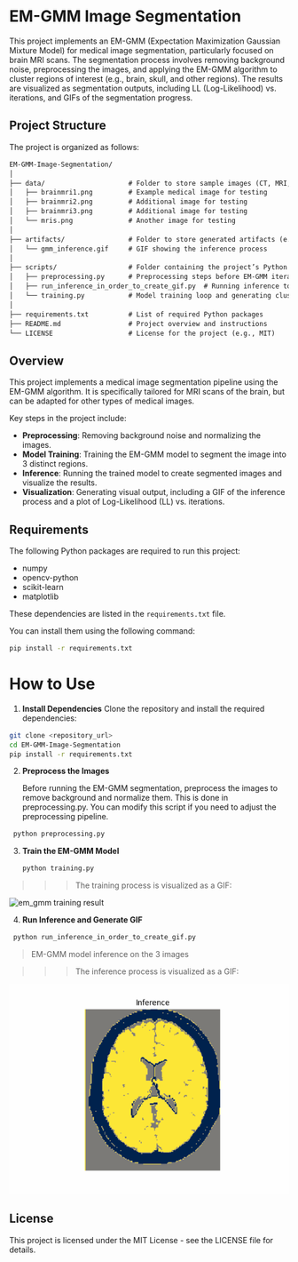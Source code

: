# EM-GMM Image Segmentation

This project implements an EM-GMM (Expectation Maximization Gaussian Mixture Model) for medical image segmentation, particularly focused on brain MRI scans. The segmentation process involves removing background noise, preprocessing the images, and applying the EM-GMM algorithm to cluster regions of interest (e.g., brain, skull, and other regions). The results are visualized as segmentation outputs, including LL (Log-Likelihood) vs. iterations, and GIFs of the segmentation progress.

## Project Structure

The project is organized as follows:

  `````markdown
EM-GMM-Image-Segmentation/
│
├── data/                     # Folder to store sample images (CT, MRI, etc.)
│   ├── brainmri1.png         # Example medical image for testing
│   ├── brainmri2.png         # Additional image for testing
│   ├── brainmri3.png         # Additional image for testing
│   └── mris.png              # Another image for testing
│
├── artifacts/                # Folder to store generated artifacts (e.g., GIFs, plots)
│   └── gmm_inference.gif     # GIF showing the inference process
│
├── scripts/                  # Folder containing the project’s Python scripts
│   ├── preprocessing.py      # Preprocessing steps before EM-GMM iteration
│   ├── run_inference_in_order_to_create_gif.py  # Running inference to generate inference images and LL vs. iterations plot
│   └── training.py           # Model training loop and generating cluster alignments
│
├── requirements.txt          # List of required Python packages
├── README.md                 # Project overview and instructions
└── LICENSE                   # License for the project (e.g., MIT)
  `````



## Overview

This project implements a medical image segmentation pipeline using the EM-GMM algorithm. It is specifically tailored for MRI scans of the brain, but can be adapted for other types of medical images.

Key steps in the project include:
- **Preprocessing**: Removing background noise and normalizing the images.
- **Model Training**: Training the EM-GMM model to segment the image into 3 distinct regions.
- **Inference**: Running the trained model to create segmented images and visualize the results.
- **Visualization**: Generating visual output, including a GIF of the inference process and a plot of Log-Likelihood (LL) vs. iterations.

## Requirements

The following Python packages are required to run this project:

- numpy
- opencv-python
- scikit-learn
- matplotlib

These dependencies are listed in the `requirements.txt` file.

You can install them using the following command:

```bash
pip install -r requirements.txt
```

# How to Use

1. **Install Dependencies**
   Clone the repository and install the required dependencies:

```bash
git clone <repository_url>
cd EM-GMM-Image-Segmentation
pip install -r requirements.txt
```


2. **Preprocess the Images**

   Before running the EM-GMM segmentation, preprocess the images to remove background and normalize them. This is done in preprocessing.py. You can modify this script if you need to adjust the preprocessing pipeline.

  ```bash
   python preprocessing.py
  ```

3. **Train the EM-GMM Model**

   ```bash
   python training.py
    ```

>>> The training process is visualized as a GIF:

![em_gmm training result](artifacts/gmm_training_progress.gif)


4. **Run Inference and Generate GIF**

  ```bash
   python run_inference_in_order_to_create_gif.py
  ```

> EM-GMM model inference on the 3 images

>>> The inference process is visualized as a GIF:

![em_gmm inference](artifacts/gmm_inference.gif)


## License

  This project is licensed under the MIT License - see the LICENSE file for details.
